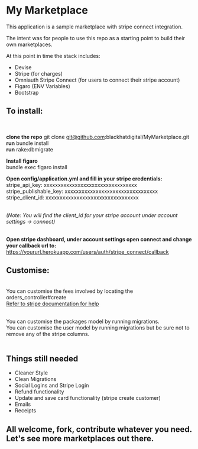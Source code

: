 <h1>My Marketplace</h1>

<p>This application is a sample marketplace with stripe connect integration.</p>

<p>The intent was for people to use this repo as a starting point to build their own marketplaces.</p>

<p>At this point in time the stack includes:</p>

+ Devise
+ Stripe (for charges)
+ Omniauth Stripe Connect (for users to connect their stripe account)
+ Figaro (ENV Variables)
+ Bootstrap

<h2>To install:</h2><br />

<b>clone the repo</b> git clone git@github.com:blackhatdigital/MyMarketplace.git<br />
<b>run</b> bundle install<br />
<b>run</b> rake:dbmigrate<br />

<b>Install figaro</b><br />
bundle exec figaro install

<b>Open config/application.yml and fill in your stripe credentials:</b><br />
stripe_api_key: xxxxxxxxxxxxxxxxxxxxxxxxxxxxxxxxx<br />
stripe_publishable_key: xxxxxxxxxxxxxxxxxxxxxxxxxxxxxxxxx<br />
stripe_client_id: xxxxxxxxxxxxxxxxxxxxxxxxxxxxxxxxx <br /><br />

<i>(Note: You will find the client_id for your stripe account under account settings -> connect)</i><br /><br />

<b>Open stripe dashboard, under account settings open connect and change your callback url to:<br /></b>
https://yoururl.herokuapp.com/users/auth/stripe_connect/callback

<h2>Customise:</h2><br />
You can customise the fees involved by locating the orders_controller#create<br />
<a href="https://stripe.com/docs/connect/payments-fees">Refer to stripe documentation for help</a><br /><br />

You can customise the packages model by running migrations.<br />
You can customise the user model by running migrations but be sure not to remove any of the stripe columns.<br /><br />


<h2>Things still needed</h2>
<ul>
	<li>Cleaner Style</li>
	<li>Clean Migrations</li>
	<li>Social Logins and Stripe Login</li>
	<li>Refund functionality</li>
	<li>Update and save card functionality (stripe create customer)</li>
	<li>Emails</li>
	<li>Receipts</li>
</ul>

<h2>All welcome, fork, contribute whatever you need. <br />Let's see more marketplaces out there.</h2>

